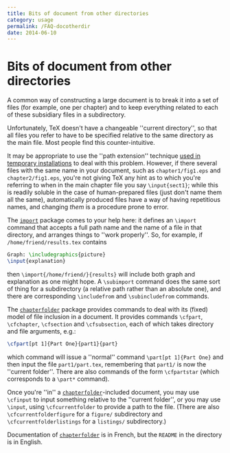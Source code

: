 ```yaml
---
title: Bits of document from other directories
category: usage
permalink: /FAQ-docotherdir
date: 2014-06-10
---
```


# Bits of document from other directories

A common way of constructing a large document is to break it into a
set of files (for example, one per chapter) and to keep everything
related to each of these subsidiary files in a subdirectory.

Unfortunately, TeX doesn't have a changeable ''current directory'',
so that all files you refer to have to be specified relative to the
same directory as the main file.  Most people find this
counter-intuitive.

It may be appropriate to use the ''path extension'' technique
[used in temporary installations](/FAQ-tempinst) to deal with
this problem.  However, if there several files with the same name in
your document, such as `chapter1/fig1.eps` and
`chapter2/fig1.eps`, you're not giving TeX any hint as to
which you're referring to when in the main chapter file you say
`\input{sect1}`; while this is readily soluble in the case of
human-prepared files (just don't name them all the same),
automatically produced files have a way of having repetitious names,
and changing _them_ is a procedure prone to error.

The [`import`](https://ctan.org/pkg/import) package comes to your help here: it defines an
`\import` command that accepts a full path name and the name of a
file in that directory, and arranges things to ''work properly''.
So, for example, if `/home/friend/results.tex` contains
```latex
Graph: \includegraphics{picture}
\input{explanation}
```
then `\import{/home/friend/}{results}` will include both
graph and explanation as one might hope.  A `\subimport` command
does the same sort of thing for a subdirectory (a relative path rather
than an absolute one), and there are corresponding `\includefrom`
and `\subincludefrom` commands.

The [`chapterfolder`](https://ctan.org/pkg/chapterfolder) package provides commands to deal with its
(fixed) model of file inclusion in a document.  It provides commands
`\cfpart`, `\cfchapter`, `\cfsection` and `\cfsubsection`,
each of which takes directory and file arguments, e.g.:
```latex
\cfpart[pt 1]{Part One}{part1}{part}
```
which command will issue a ''normal'' command 
`\part[pt 1]{Part One}` and then input the file
`part1/part.tex`, remembering that `part1/` is now the
''current folder''.  There are also commands of the form
`\cfpartstar` (which corresponds to a `\part*` command).

Once you're ''in'' a [`chapterfolder`](https://ctan.org/pkg/chapterfolder)-included document, you
may use `\cfinput` to input something relative to the ''current
folder'', or you may use `\input`, using `\cfcurrentfolder` to
provide a path to the file.  (There are also
`\cfcurrentfolderfigure` for a `figure/` subdirectory and
`\cfcurrentfolderlistings` for a `listings/` subdirectory.)

Documentation of [`chapterfolder`](https://ctan.org/pkg/chapterfolder) is in French, but the
`README` in the directory is in English.


